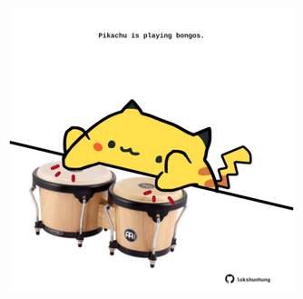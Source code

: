 <!-- built at 24/03/2023, 19:00:47 UTC -->
<p align="center">
  <img width="500" height="500" src="./ReadmeImage.svg">
</p>
